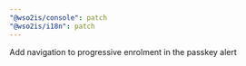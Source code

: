 ```yaml
---
"@wso2is/console": patch
"@wso2is/i18n": patch
---
```


Add navigation to progressive enrolment in the passkey alert
